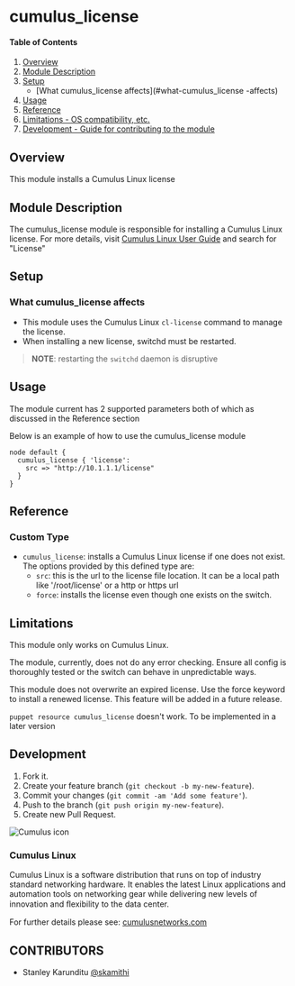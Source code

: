 # cumulus_license

#### Table of Contents

1. [Overview](#overview)
2. [Module Description](#module-description)
3. [Setup](#setup)
    * [What cumulus_license affects](#what-cumulus_license  -affects)
4. [Usage](#usage)
5. [Reference](#reference)
5. [Limitations - OS compatibility, etc.](#limitations)
6. [Development - Guide for contributing to the module](#development)

## Overview

This module installs a Cumulus Linux license

## Module Description

The cumulus_license module  is responsible for installing a Cumulus Linux license.
For more details, visit [Cumulus Linux User Guide](http://docs.cumulusnetworks.com) and search for
"License"

## Setup

### What cumulus_license affects

* This module uses the Cumulus Linux `cl-license` command to manage the license.
* When installing a new license, switchd must be restarted.
> **NOTE**: restarting the `switchd` daemon is disruptive


## Usage

The module current has 2 supported parameters both of which as discussed in the
Reference section

Below is an example of how to use the cumulus_license module
```
node default {
  cumulus_license { 'license':
    src => "http://10.1.1.1/license"
  }
}

```

## Reference

### Custom Type
  * `cumulus_license`:  installs a Cumulus Linux license if one does not exist. The options provided by this defined type are:
    * `src`: this is the url to the license file location. It can be a local path like '/root/license' or a http or https url
    * `force`: installs the license even though one exists on the switch.

## Limitations

This module only works on Cumulus Linux.

The module, currently, does not do any error
checking. Ensure all config is thoroughly tested or the switch can
behave in unpredictable ways.

This module does not overwrite an expired license. Use the force keyword to
install a renewed license. This feature will be added in a future release.

`puppet resource cumulus_license` doesn't work. To be implemented in a later version
## Development

1. Fork it.
2. Create your feature branch (`git checkout -b my-new-feature`).
3. Commit your changes (`git commit -am 'Add some feature'`).
4. Push to the branch (`git push origin my-new-feature`).
5. Create new Pull Request.


![Cumulus icon](http://cumulusnetworks.com/static/cumulus/img/logo_2014.png)

### Cumulus Linux

Cumulus Linux is a software distribution that runs on top of industry standard
networking hardware. It enables the latest Linux applications and automation
tools on networking gear while delivering new levels of innovation and
ﬂexibility to the data center.

For further details please see:
[cumulusnetworks.com](http://www.cumulusnetworks.com)

## CONTRIBUTORS

- Stanley Karunditu [@skamithi](https://github.com/skamithi)
